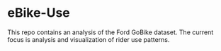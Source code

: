 # eBike-Use

This repo contains an analysis of the Ford GoBike dataset. The current focus is analysis and visualization of rider use patterns.
